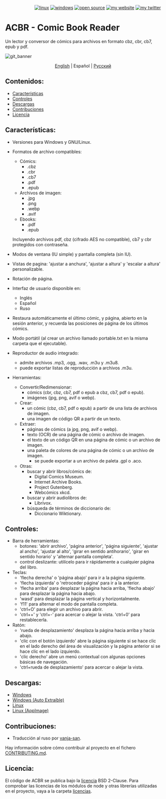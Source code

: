 <p align="right">  
  <a href="#downloads"><img src="https://user-images.githubusercontent.com/8535921/189104931-527ab8bc-8757-4e04-8150-5207d2077bb8.png" title="linux"></a>
  <a href="#downloads"><img src="https://user-images.githubusercontent.com/8535921/189104940-ade062d9-d2e0-4e08-83a4-f34cdb457025.png" title="windows"></a>
  <a href="#license"><img src="https://user-images.githubusercontent.com/8535921/189119543-b1f7cc20-bd0e-44e7-811a-c23b0ccdf767.png" title="open source"></a>
  <a href="http://www.binarynonsense.com/"><img src="https://user-images.githubusercontent.com/8535921/189104953-7ac2d4d1-7d36-483b-8cc9-3568d1cbf6e5.png" title="my website"></a>
  <a href="https://twitter.com/binarynonsense"><img src="https://user-images.githubusercontent.com/8535921/189104963-ae74d98e-ddb3-4068-8958-7028ecae2966.png" title="my twitter"></a>
</p>

# ACBR - Comic Book Reader

Un lector y conversor de cómics para archivos en formato cbz, cbr, cb7, epub y pdf.

![git_banner](https://user-images.githubusercontent.com/8535921/189077872-0b8dab41-9c0f-4487-9462-7cd2ba49e35a.png)

<p align="center">
  <a href="./README.en.md">English</a> |
  <span>Español</span> | 
  <a href="./README.ru.md">Русский</a>
</p>

## Contenidos:

* [Características](#características)
* [Controles](#controles)
* [Descargas](#descargas)
* [Contribuciones](#contribuciones)
* [Licencia](#licencia)

## Características:

- Versiones para Windows y GNU/Linux.
- Formatos de archivo compatibles:

  - Cómics:
    - .cbz
    - .cbr
    - .cb7
    - .pdf
    - .epub
  - Archivos de imagen:
    - .jpg
    - .png
    - .webp
    - .avif
  - Ebooks:
    - .pdf
    - .epub

  Incluyendo archivos pdf, cbz (cifrado AES no compatible), cb7 y cbr protegidos con contraseña.

- Modos de ventana (IU simple) y pantalla completa (sin IU).
- Vistas de pagina: 'ajustar a anchura', 'ajustar a altura' y 'escalar a altura' personalizable.
- Rotación de página.
- Interfaz de usuario disponible en:
  - Inglés
  - Español
  - Ruso
- Restaura automáticamente el último cómic, y página, abierto en la sesión anterior, y recuerda las posiciones de página de los últimos cómics.
- Modo portátil (al crear un archivo llamado portable.txt en la misma carpeta que el ejecutable).
- Reproductor de audio integrado:
  - admite archivos .mp3, .ogg, .wav, .m3u y .m3u8.
  - puede exportar listas de reproducción a archivos .m3u.
- Herramientas:
  - Convertir/Redimensionar:
    - cómics (cbr, cbz, cb7, pdf o epub a cbz, cb7, pdf o epub).
    - imágenes (jpg, png, avif o webp).
  - Crear:
    - un cómic (cbz, cb7, pdf o epub) a partir de una lista de archivos de imagen.
    - una imagen de código QR a partir de un texto.
  - Extraer:
    - páginas de cómics (a jpg, png, avif o webp).
    - texto (OCR) de una página de cómic o archivo de imagen.
    - el texto de un código QR en una página de cómic o un archivo de imagen.
    - una paleta de colores de una página de cómic o un archivo de imagen.
      - se puede exportar a un archivo de paleta .gpl o .aco.
  - Otras:
    - buscar y abrir libros/cómics de:
      - Digital Comics Museum.
      - Internet Archive Books.
      - Project Gutenberg.
      - Webcómics xkcd.
    - buscar y abrir audiolibros de:
      - Librivox.
    - búsqueda de términos de diccionario de:
      - Diccionario Wiktionary.

## Controles:

- Barra de herramientas:
  - botones: 'abrir archivo', 'página anterior', 'página siguiente', 'ajustar al ancho', 'ajustar al alto', 'girar en sentido antihorario', 'girar en sentido horario' y 'alternar pantalla completa'.
  - control deslizante: utilícelo para ir rápidamente a cualquier página del libro.
- Teclas:
  - 'flecha derecha' o 'página abajo' para ir a la página siguiente.
  - 'flecha izquierda' o 'retroceder página' para ir a la anterior.
  - 'flecha arriba' para desplazar la página hacia arriba, 'flecha abajo' para desplazar la página hacia abajo.
  - 'wasd' para desplazar la página vertical y horizontalmente.
  - 'f11' para alternar el modo de pantalla completa.
  - 'ctrl+O' para elegir un archivo para abrir.
  - 'ctrl++' y 'ctrl+-' para acercar o alejar la vista. 'ctrl+0' para restablecerla.
- Ratón:
  - 'rueda de desplazamiento' desplaza la página hacia arriba y hacia abajo.
  - 'clic con el botón izquierdo' abre la página siguiente si se hace clic en el lado derecho del área de visualización y la página anterior si se hace clic en el lado izquierdo.
  - 'clic derecho' abre un menú contextual con algunas opciones básicas de navegación.
  - 'ctrl+rueda de desplazamiento' para acercar o alejar la vista.

## Descargas:

- [Windows](https://github.com/binarynonsense/comic-book-reader/releases/latest/download/ACBR_Windows.zip)
- [Windows (Auto Extraíble)](https://github.com/binarynonsense/comic-book-reader/releases/latest/download/ACBR_Windows_SelfExtracting.exe)
- [Linux](https://github.com/binarynonsense/comic-book-reader/releases/latest/download/ACBR_Linux.zip)
- [Linux (AppImage)](https://github.com/binarynonsense/comic-book-reader/releases/latest/download/ACBR_Linux_AppImage.zip)

## Contribuciones:

- Traducción al ruso por [vanja-san](https://github.com/vanja-san).

Hay información sobre cómo contribuir al proyecto en el fichero [CONTRIBUTING.md](../CONTRIBUTING.md).

## Licencia:

El código de ACBR se publica bajo la [licencia](../LICENSE) BSD 2-Clause. Para comprobar las licencias de los módulos de node y otras librerías utilizadas en el proyecto, vaya a la carpeta [licencias](../licenses/).
